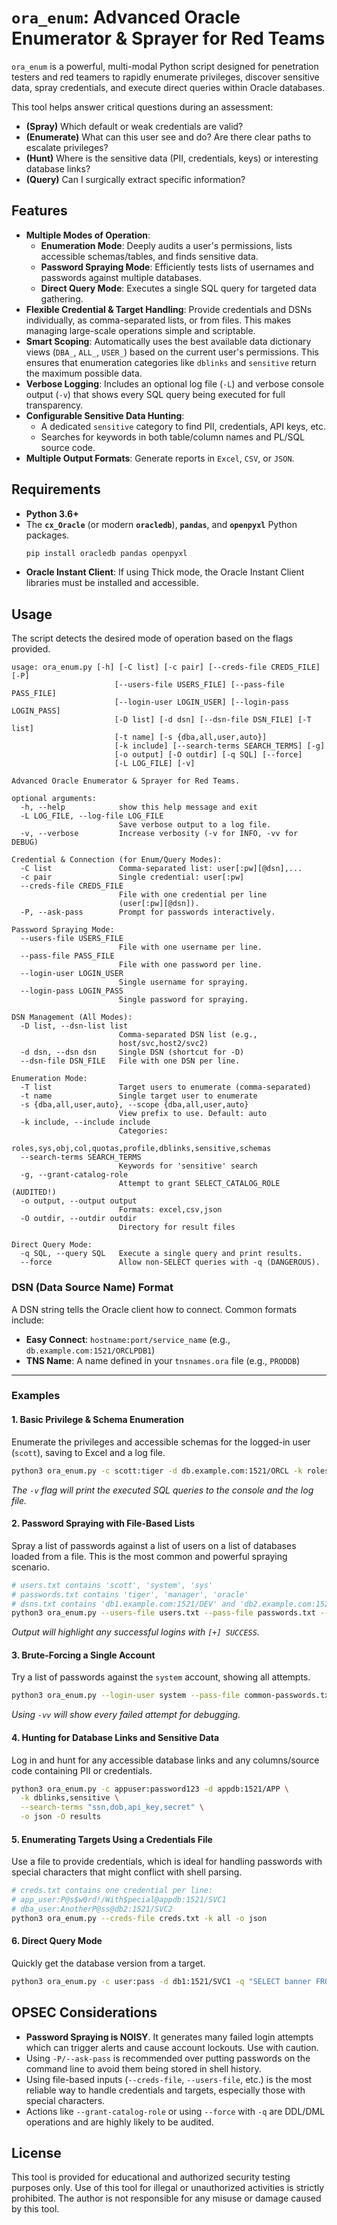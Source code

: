# `ora_enum`: Advanced Oracle Enumerator & Sprayer for Red Teams

`ora_enum` is a powerful, multi-modal Python script designed for penetration testers and red teamers to rapidly enumerate privileges, discover sensitive data, spray credentials, and execute direct queries within Oracle databases.

This tool helps answer critical questions during an assessment:
- **(Spray)** Which default or weak credentials are valid?
- **(Enumerate)** What can this user see and do? Are there clear paths to escalate privileges?
- **(Hunt)** Where is the sensitive data (PII, credentials, keys) or interesting database links?
- **(Query)** Can I surgically extract specific information?

## Features

- **Multiple Modes of Operation**:
  - **Enumeration Mode**: Deeply audits a user's permissions, lists accessible schemas/tables, and finds sensitive data.
  - **Password Spraying Mode**: Efficiently tests lists of usernames and passwords against multiple databases.
  - **Direct Query Mode**: Executes a single SQL query for targeted data gathering.
- **Flexible Credential & Target Handling**: Provide credentials and DSNs individually, as comma-separated lists, or from files. This makes managing large-scale operations simple and scriptable.
- **Smart Scoping**: Automatically uses the best available data dictionary views (`DBA_`, `ALL_`, `USER_`) based on the current user's permissions. This ensures that enumeration categories like `dblinks` and `sensitive` return the maximum possible data.
- **Verbose Logging**: Includes an optional log file (`-L`) and verbose console output (`-v`) that shows every SQL query being executed for full transparency.
- **Configurable Sensitive Data Hunting**:
  - A dedicated `sensitive` category to find PII, credentials, API keys, etc.
  - Searches for keywords in both table/column names and PL/SQL source code.
- **Multiple Output Formats**: Generate reports in `Excel`, `CSV`, or `JSON`.

## Requirements

- **Python 3.6+**
- The **`cx_Oracle`** (or modern **`oracledb`**), **`pandas`**, and **`openpyxl`** Python packages.
  ```bash
  pip install oracledb pandas openpyxl
  ```
- **Oracle Instant Client**: If using Thick mode, the Oracle Instant Client libraries must be installed and accessible.

## Usage

The script detects the desired mode of operation based on the flags provided.

```
usage: ora_enum.py [-h] [-C list] [-c pair] [--creds-file CREDS_FILE] [-P]
                       [--users-file USERS_FILE] [--pass-file PASS_FILE]
                       [--login-user LOGIN_USER] [--login-pass LOGIN_PASS]
                       [-D list] [-d dsn] [--dsn-file DSN_FILE] [-T list]
                       [-t name] [-s {dba,all,user,auto}]
                       [-k include] [--search-terms SEARCH_TERMS] [-g]
                       [-o output] [-O outdir] [-q SQL] [--force]
                       [-L LOG_FILE] [-v]

Advanced Oracle Enumerator & Sprayer for Red Teams.

optional arguments:
  -h, --help            show this help message and exit
  -L LOG_FILE, --log-file LOG_FILE
                        Save verbose output to a log file.
  -v, --verbose         Increase verbosity (-v for INFO, -vv for DEBUG)

Credential & Connection (for Enum/Query Modes):
  -C list               Comma-separated list: user[:pw][@dsn],...
  -c pair               Single credential: user[:pw]
  --creds-file CREDS_FILE
                        File with one credential per line
                        (user[:pw][@dsn]).
  -P, --ask-pass        Prompt for passwords interactively.

Password Spraying Mode:
  --users-file USERS_FILE
                        File with one username per line.
  --pass-file PASS_FILE
                        File with one password per line.
  --login-user LOGIN_USER
                        Single username for spraying.
  --login-pass LOGIN_PASS
                        Single password for spraying.

DSN Management (All Modes):
  -D list, --dsn-list list
                        Comma-separated DSN list (e.g.,
                        host/svc,host2/svc2)
  -d dsn, --dsn dsn     Single DSN (shortcut for -D)
  --dsn-file DSN_FILE   File with one DSN per line.

Enumeration Mode:
  -T list               Target users to enumerate (comma-separated)
  -t name               Single target user to enumerate
  -s {dba,all,user,auto}, --scope {dba,all,user,auto}
                        View prefix to use. Default: auto
  -k include, --include include
                        Categories:
                        roles,sys,obj,col,quotas,profile,dblinks,sensitive,schemas
  --search-terms SEARCH_TERMS
                        Keywords for 'sensitive' search
  -g, --grant-catalog-role
                        Attempt to grant SELECT_CATALOG_ROLE (AUDITED!)
  -o output, --output output
                        Formats: excel,csv,json
  -O outdir, --outdir outdir
                        Directory for result files

Direct Query Mode:
  -q SQL, --query SQL   Execute a single query and print results.
  --force               Allow non-SELECT queries with -q (DANGEROUS).
```

### DSN (Data Source Name) Format
A DSN string tells the Oracle client how to connect. Common formats include:
- **Easy Connect**: `hostname:port/service_name` (e.g., `db.example.com:1521/ORCLPDB1`)
- **TNS Name**: A name defined in your `tnsnames.ora` file (e.g., `PRODDB`)

---

### Examples

#### 1. Basic Privilege & Schema Enumeration
Enumerate the privileges and accessible schemas for the logged-in user (`scott`), saving to Excel and a log file.
```bash
python3 ora_enum.py -c scott:tiger -d db.example.com:1521/ORCL -k roles,sys,schemas -v -L scott_enum.log
```
*The `-v` flag will print the executed SQL queries to the console and the log file.*

#### 2. Password Spraying with File-Based Lists
Spray a list of passwords against a list of users on a list of databases loaded from a file. This is the most common and powerful spraying scenario.
```bash
# users.txt contains 'scott', 'system', 'sys'
# passwords.txt contains 'tiger', 'manager', 'oracle'
# dsns.txt contains 'db1.example.com:1521/DEV' and 'db2.example.com:1521/PROD'
python3 ora_enum.py --users-file users.txt --pass-file passwords.txt --dsn-file dsns.txt
```
*Output will highlight any successful logins with `[+] SUCCESS`.*

#### 3. Brute-Forcing a Single Account
Try a list of passwords against the `system` account, showing all attempts.
```bash
python3 ora_enum.py --login-user system --pass-file common-passwords.txt -D "db1:1521/SVC,db2:1521/SVC" -vv
```
*Using `-vv` will show every failed attempt for debugging.*

#### 4. Hunting for Database Links and Sensitive Data
Log in and hunt for any accessible database links and any columns/source code containing PII or credentials.
```bash
python3 ora_enum.py -c appuser:password123 -d appdb:1521/APP \
  -k dblinks,sensitive \
  --search-terms "ssn,dob,api_key,secret" \
  -o json -O results
```

#### 5. Enumerating Targets Using a Credentials File
Use a file to provide credentials, which is ideal for handling passwords with special characters that might conflict with shell parsing.
```bash
# creds.txt contains one credential per line:
# app_user:P@s$w0rd!/With$pecial@appdb:1521/SVC1
# dba_user:AnotherP@ss@db2:1521/SVC2
python3 ora_enum.py --creds-file creds.txt -k all -o json
```

#### 6. Direct Query Mode
Quickly get the database version from a target.
```bash
python3 ora_enum.py -c user:pass -d db1:1521/SVC1 -q "SELECT banner FROM v\$version"
```

## OPSEC Considerations

- **Password Spraying is NOISY**. It generates many failed login attempts which can trigger alerts and cause account lockouts. Use with caution.
- Using `-P/--ask-pass` is recommended over putting passwords on the command line to avoid them being stored in shell history.
- Using file-based inputs (`--creds-file`, `--users-file`, etc.) is the most reliable way to handle credentials and targets, especially those with special characters.
- Actions like `--grant-catalog-role` or using `--force` with `-q` are DDL/DML operations and are highly likely to be audited.

## License
This tool is provided for educational and authorized security testing purposes only. Use of this tool for illegal or unauthorized activities is strictly prohibited. The author is not responsible for any misuse or damage caused by this tool.
